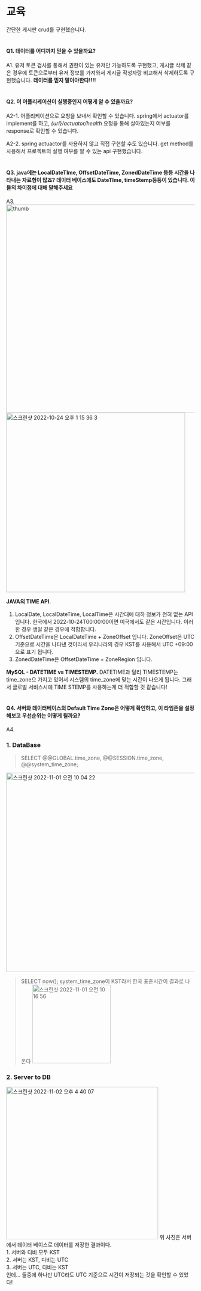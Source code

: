 # 교육
간단한 게시판 crud를 구현했습니다.
<br/></br>

#### Q1. 데이터를 어디까지 믿을 수 있을까요?

A1. 유저 토큰 검사를 통해서 권한이 있는 유저만 가능하도록 구현했고, 게시글 삭제 같은 경우에 토큰으로부터 유저 정보를 가져와서 게시글 작성자랑 비교해서 삭제하도록 구현했습니다. **데이터를 믿지 말아야한다!!!!**
<br/><br/>

#### Q2. 이 어플리케이션이 실행중인지 어떻게 알 수 있을까요?

A2-1. 어플리케이션으로 요청을 보내서 확인할 수 있습니다. spring에서 actuator를 implement를 하고, *{url}/actuator/health* 요청을 통해 살아있는지 여부를 response로 확인할 수 있습니다.   

A2-2. spring actuactor를 사용하지 않고 직접 구현할 수도 있습니다. get method를 사용해서 프로젝트의 실행 여부를 알 수 있는 api 구현했습니다.
<br/><br/>

#### Q3. java에는 LocalDateTIme, OffsetDateTime, ZonedDateTime 등등 시간을 나타내는 자료형이 많죠? 데이터 베이스에도 DateTIme, timeStemp등등이 있습니다. 이들의 차이점에 대해 말해주세요

A3.   
<img width="555" alt="thumb" src="https://user-images.githubusercontent.com/66578746/197448791-ce75ff21-6909-44c2-9c8e-75a37e357e9a.png">
<img width="478" alt="스크린샷 2022-10-24 오후 1 15 36 3" src="https://user-images.githubusercontent.com/66578746/197447569-09bc3dcd-45e7-4a6b-a8b4-b4c00b70856d.png">

**JAVA의 TIME API.**
1. LocalDate, LocalDateTime, LocalTime은 시간대에 대하 정보가 전혀 없는 API 입니다. 한국에서 2022-10-24T00:00:00이면 미국에서도 같은 시간입니다. 이러한 경우 생일 같은 경우에 적합합니다. 
2. OffsetDateTime은 LocalDateTime + ZoneOffset 입니다. ZoneOffset은 UTC 기준으로 시간을 나타낸 것이라서 우리나라의 경우 KST를 사용해서 UTC +09:00으로 표기 됩니다.
3. ZonedDateTime은 OffsetDateTime + ZoneRegion 입니다. 

**MySQL - DATETIME vs TIMESTEMP.**
DATETIME과 달리 TIMESTEMP는 time_zone으 가지고 있어서 시스템의 time_zone에 맞는 시간이 나오게 됩니다. 그래서 글로벌 서비스시에 TIME STEMP를 사용하는게 더 적합할 것 같습니다!
<br/><br/>

#### Q4. 서버와 데이터베이스의 Default Time Zone은 어떻게 확인하고, 이 타임존을 설정해보고 우선순위는 어떻게 될까요?      
A4.<br/>
### 1. DataBase
> SELECT @@GLOBAL.time_zone, @@SESSION.time_zone, @@system_time_zone;
<img width="531" alt="스크린샷 2022-11-01 오전 10 04 22" src="https://user-images.githubusercontent.com/66578746/199136796-7b96c897-2cfa-4096-a08a-fdd0b61e9291.png">

> SELECT now(); system_time_zone이 KST라서 한국 표준시간이 결과로 나온다
<img width="209" alt="스크린샷 2022-11-01 오전 10 16 56" src="https://user-images.githubusercontent.com/66578746/199139813-f1ec3f68-3e98-45a6-bafb-3737238c43c0.png"> <br/>
### 2. Server to DB
<img width="406" alt="스크린샷 2022-11-02 오후 4 40 07" src="https://user-images.githubusercontent.com/66578746/199428731-9e3bb233-dd37-4201-bcd4-fd1828c3a05e.png">
위 사진은 서버에서 데이터 베이스로 데이터를 저장한 결과이다.<br/>      
1. 서버와 디비 모두 KST<br/>        
2. 서버는 KST, 디비는 UTC<br/>       
3. 서버는 UTC, 디비는 KST<br/>            
인데... 둘중에 하나만 UTC라도 UTC 기준으로 시간이 저장되는 것을 확인할 수 있었다! 
